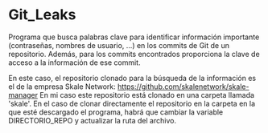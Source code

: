 # Git_Leaks
Programa que busca palabras clave para identificar información importante (contraseñas, nombres de usuario, ...) en los commits de Git de un repositorio. Además, para los commits encontrados proporciona la clave de acceso a la información de ese commit.

En este caso, el repositorio clonado para la búsqueda de la información es el de la empresa Skale Network: https://github.com/skalenetwork/skale-manager
En mi caso este repositorio está clonado en una carpeta llamada 'skale'. En el caso de clonar directamente el repositorio en la carpeta en la que esté descargado el programa, habrá que cambiar la variable DIRECTORIO_REPO y actualizar la ruta del archivo. 

